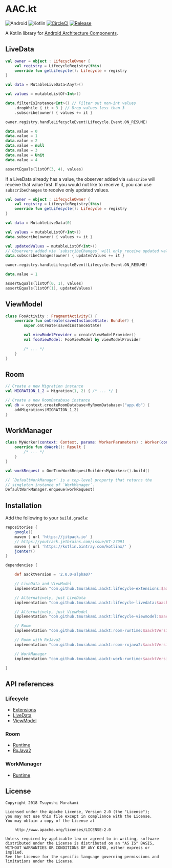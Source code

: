 # AAC.kt

![Android](https://img.shields.io/badge/Android-4.0%2B-blue.svg)
![Kotlin](https://img.shields.io/badge/Kotlin-1.3.21%2B-blue.svg)
[![CircleCI](https://circleci.com/gh/tmurakami/aackt.svg?style=shield)](https://circleci.com/gh/tmurakami/aackt)
[![Release](https://jitpack.io/v/tmurakami/aackt.svg)](https://jitpack.io/#tmurakami/aackt)

A Kotlin library for
[Android Architecture Components](https://developer.android.com/topic/libraries/architecture/).

## LiveData

```kotlin
val owner = object : LifecycleOwner {
    val registry = LifecycleRegistry(this)
    override fun getLifecycle(): Lifecycle = registry
}

val data = MutableLiveData<Any?>()

val values = mutableListOf<Int>()

data.filterIsInstance<Int>() // Filter out non-int values
    .dropWhile { it < 3 } // Drop values less than 3
    .subscribe(owner) { values += it }

owner.registry.handleLifecycleEvent(Lifecycle.Event.ON_RESUME)

data.value = 0
data.value = 1
data.value = 2
data.value = null
data.value = 3
data.value = Unit
data.value = 4

assertEquals(listOf(3, 4), values)
```

If a LiveData already has a value, the observer added via `subscribe`
will receive that value first. If you would not like to receive it, you
can use `subscribeChanges` to receive only updated values.

```kotlin
val owner = object : LifecycleOwner {
    val registry = LifecycleRegistry(this)
    override fun getLifecycle(): Lifecycle = registry
}

val data = MutableLiveData(0)

val values = mutableListOf<Int>()
data.subscribe(owner) { values += it }

val updatedValues = mutableListOf<Int>()
// Observers added via `subscribeChanges` will only receive updated values.
data.subscribeChanges(owner) { updatedValues += it }

owner.registry.handleLifecycleEvent(Lifecycle.Event.ON_RESUME)

data.value = 1

assertEquals(listOf(0, 1), values)
assertEquals(listOf(1), updatedValues)
```

## ViewModel

```kotlin
class FooActivity : FragmentActivity() {
    override fun onCreate(savedInstanceState: Bundle?) {
        super.onCreate(savedInstanceState)

        val viewModelProvider = createViewModelProvider()
        val fooViewModel: FooViewModel by viewModelProvider

        /* ... */
    }
}
```

## Room

```kotlin
// Create a new Migration instance
val MIGRATION_1_2 = Migration(1, 2) { /* ... */ }

// Create a new RoomDatabase instance
val db = context.createRoomDatabase<MyRoomDatabase>("app.db") {
    addMigrations(MIGRATION_1_2)
}
```

## WorkManager

```kotlin
class MyWorker(context: Context, params: WorkerParameters) : Worker(context, params) {
    override fun doWork(): Result {
        /* ... */
    }
}

val workRequest = OneTimeWorkRequestBuilder<MyWorker>().build()

// `DefaultWorkManager` is a top-level property that returns the
// singleton instance of `WorkManager`.
DefaultWorkManager.enqueue(workRequest)
```

## Installation

Add the following to your `build.gradle`:

```groovy
repositories {
    google()
    maven { url 'https://jitpack.io' }
    // https://youtrack.jetbrains.com/issue/KT-27991
    maven { url 'https://kotlin.bintray.com/kotlinx/' }
    jcenter()
}

dependencies {

    def aacktVersion = '2.0.0-alpha07'

    // LiveData and ViewModel
    implementation "com.github.tmurakami.aackt:lifecycle-extensions:$aacktVersion"

    // Alternatively, just LiveData
    implementation "com.github.tmurakami.aackt:lifecycle-livedata:$aacktVersion"

    // Alternatively, just ViewModel
    implementation "com.github.tmurakami.aackt:lifecycle-viewmodel:$aacktVersion"

    // Room
    implementation "com.github.tmurakami.aackt:room-runtime:$aacktVersion"

    // Room with RxJava2
    implementation "com.github.tmurakami.aackt:room-rxjava2:$aacktVersion"

    // WorkManager
    implementation "com.github.tmurakami.aackt:work-runtime:$aacktVersion"

}
```

## API references

### Lifecycle

- [Extensions](https://jitpack.io/com/github/tmurakami/aackt/lifecycle-extensions/2.0.0-alpha07/javadoc/lifecycle-extensions/)
- [LiveData](https://jitpack.io/com/github/tmurakami/aackt/lifecycle-livedata/2.0.0-alpha07/javadoc/lifecycle-livedata/)
- [ViewModel](https://jitpack.io/com/github/tmurakami/aackt/lifecycle-viewmodel/2.0.0-alpha07/javadoc/lifecycle-viewmodel/)

### Room

- [Runtime](https://jitpack.io/com/github/tmurakami/aackt/room-runtime/2.0.0-alpha07/javadoc/room-runtime/)
- [RxJava2](https://jitpack.io/com/github/tmurakami/aackt/room-rxjava2/2.0.0-alpha07/javadoc/room-rxjava2/)

### WorkManager

- [Runtime](https://jitpack.io/com/github/tmurakami/aackt/work-runtime/2.0.0-alpha07/javadoc/work-runtime/)

## License

```
Copyright 2018 Tsuyoshi Murakami

Licensed under the Apache License, Version 2.0 (the "License");
you may not use this file except in compliance with the License.
You may obtain a copy of the License at

    http://www.apache.org/licenses/LICENSE-2.0

Unless required by applicable law or agreed to in writing, software
distributed under the License is distributed on an "AS IS" BASIS,
WITHOUT WARRANTIES OR CONDITIONS OF ANY KIND, either express or implied.
See the License for the specific language governing permissions and
limitations under the License.
```
